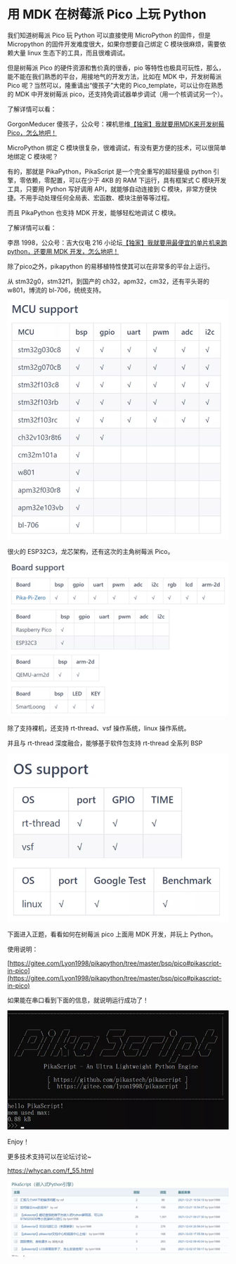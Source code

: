 # 用 MDK 在树莓派 Pico 上玩 Python

我们知道树莓派 Pico 玩 Python 可以直接使用 MicroPython 的固件，但是 Micropython 的固件开发难度很大，如果你想要自己绑定 C 模块很麻烦，需要依赖大量 linux 生态下的工具，而且很难调试。

但是树莓派 Pico 的硬件资源和售价真的很香，pio 等特性也极具可玩性，那么，能不能在我们熟悉的平台，用接地气的开发方法，比如在 MDK 中，开发树莓派 Pico 呢？当然可以，隆重请出“傻孩子”大佬的 Pico_template，可以让你在熟悉的 MDK 中开发树莓派 pico，还支持免调试器单步调试（用一个核调试另一个）。

了解详情可以看：

GorgonMeducer 傻孩子，公众号：裸机思维[【独家】我就要用MDK来开发树莓Pico，怎么地吧！](http://mp.weixin.qq.com/s?__biz=MzAxMzc2ODMzNg==&mid=2656103324&idx=1&sn=f1d3ece87c81eeaa7d402f3cba60dc8f&chksm=8039c863b74e4175edc806b4e329c25e75b6372df53f07565bd9a46cfbf13a3c4cd9e20c08cc#rd)

MicroPython 绑定 C 模块很复杂，很难调试，有没有更方便的技术，可以很简单地绑定 C 模块呢？

有的，那就是 PikaPython，PikaScript 是一个完全重写的超轻量级 python 引擎，零依赖，零配置，可以在少于 4KB 的 RAM 下运行，具有框架式 C 模块开发工具，只要用 Python 写好调用 API，就能够自动连接到 C 模块，非常方便快捷。不用手动处理任何全局表、宏函数、模块注册等等过程。

而且 PikaPython 也支持 MDK 开发，能够轻松地调试 C 模块。


了解详情可以看：

李昂 1998，公众号：吉大仪电 216 小论坛[【独家】我就要用最便宜的单片机来跑 python，还要用 MDK 开发，怎么地吧！](http://mp.weixin.qq.com/s?__biz=MzU4NzUzMDc1OA==&mid=2247484313&idx=1&sn=2749a27bba09b2fe9c7bc0ad4977c8a6&chksm=fdebd4f0ca9c5de6f9160d42c58aa5d5e072168752c826cbf82f700f1fc301b96a3aaf4cfcfd#rd)

除了pico之外，pikapython 的易移植特性使其可以在非常多的平台上运行。

从 stm32g0，stm32f1，到国产的 ch32，apm32，cm32，还有平头哥的 w801，博流的 bl-706，统统支持。

![](assets/1640497097904-f2b13577-44ee-4510-a7ce-e18dd01aaa20.webp)

很火的 ESP32C3，龙芯架构，还有这次的主角树莓派 Pico。

![](assets/1640497097922-8490fdc1-ba88-48a4-888b-3859384ca650.webp)

除了支持裸机，还支持 rt-thread、vsf 操作系统，linux 操作系统。

并且与 rt-thread 深度融合，能够基于软件包支持 rt-thread 全系列 BSP

![](assets/1640497097898-69cdc136-7b7a-4a8c-b79c-0650ae3f5111.webp)

下面进入正题，看看如何在树莓派 pico 上面用 MDK 开发，并玩上 Python。

使用说明：

[https://gitee.com/Lyon1998/pikapython/tree/master/bsp/pico#pikascript-in-pico](https://gitee.com/Lyon1998/pikapython/tree/master/bsp/pico#pikascript-in-pico)

如果能在串口看到下面的信息，就说明运行成功了！

![](assets/1640497099248-1358725f-072c-4810-a999-c9d372575f19.webp)

Enjoy！

更多技术支持可以在论坛讨论~

https://whycan.com/f_55.html

![](assets/1640497099365-67930749-d3a2-4f70-9320-73da30f72659.webp)
